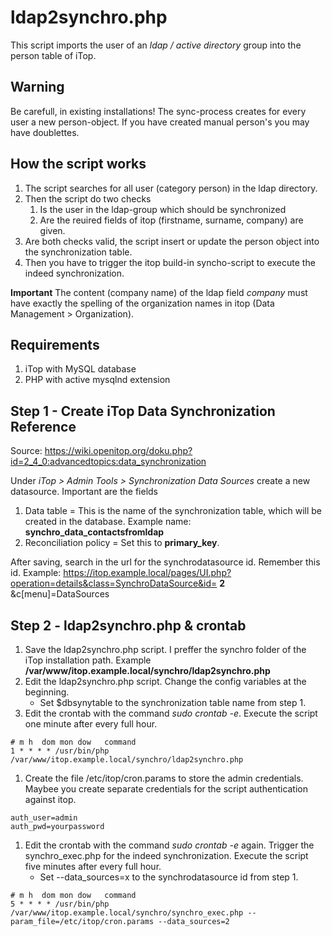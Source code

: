 # ldap2synchro.php

This script imports the user of an *ldap / active directory* group into the person table of iTop.

## Warning

Be carefull, in existing installations! The sync-process creates for every user a new person-object. If you have created manual person's you may have doublettes.

## How the script works

1. The script searches for all user (category person) in the ldap directory.
1. Then the script do two checks
   1. Is the user in the ldap-group which should be synchronized
   1. Are the reuired fields of itop (firstname, surname, company) are given.
1. Are both checks valid, the script insert or update the person object into the synchronization table.
1. Then you have to trigger the itop build-in syncho-script to execute the indeed synchronization.

**Important**
The content (company name) of the ldap field *company* must have exactly the spelling of the organization names in itop (Data Management > Organization).

## Requirements

1. iTop with MySQL database
2. PHP with active mysqlnd extension

## Step 1 - Create iTop Data Synchronization Reference

Source: https://wiki.openitop.org/doku.php?id=2_4_0:advancedtopics:data_synchronization

Under *iTop > Admin Tools > Synchronization Data Sources* create a new datasource. Important are the fields
1. Data table = This is the name of the synchronization table, which will be created in the database. Example name: **synchro_data_contactsfromldap**
1. Reconciliation policy = Set this to **primary_key**.

After saving, search in the url for the synchrodatasource id. Remember this id. Example: https://itop.example.local/pages/UI.php?operation=details&class=SynchroDataSource&id= **2** &c[menu]=DataSources


## Step 2 - ldap2synchro.php & crontab

1. Save the ldap2synchro.php script. I preffer the synchro folder of the iTop installation path. Example **/var/www/itop.example.local/synchro/ldap2synchro.php**
1. Edit the ldap2synchro.php script. Change the config variables at the beginning.
   * Set $dbsynytable to the synchronization table name from step 1.
1. Edit the crontab with the command *sudo crontab -e*. Execute the script one minute after every full hour.
```
# m h  dom mon dow   command
1 * * * * /usr/bin/php /var/www/itop.example.local/synchro/ldap2synchro.php
```
1. Create the file /etc/itop/cron.params to store the admin credentials. Maybee you create separate credentials for the script authentication against itop.
```
auth_user=admin
auth_pwd=yourpassword
```
1. Edit the crontab with the command *sudo crontab -e* again. Trigger the synchro_exec.php for the indeed synchronization.  Execute the script five minutes after every full hour.
   * Set --data_sources=x to the synchrodatasource id from step 1.
```
# m h  dom mon dow   command
5 * * * * /usr/bin/php /var/www/itop.example.local/synchro/synchro_exec.php --param_file=/etc/itop/cron.params --data_sources=2
```
